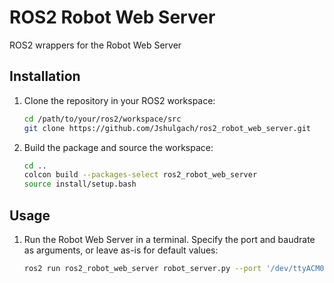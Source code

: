 # ROS2 Robot Web Server
ROS2 wrappers for the Robot Web Server


## Installation
1. Clone the repository in your ROS2 workspace:
   ```bash
   cd /path/to/your/ros2/workspace/src
   git clone https://github.com/Jshulgach/ros2_robot_web_server.git
    ```
2. Build the package and source the workspace:
    ```bash
    cd ..
    colcon build --packages-select ros2_robot_web_server
    source install/setup.bash
    ```
   
## Usage
1. Run the Robot Web Server in a terminal. Specify the port and baudrate as arguments, or leave as-is for default values:
    ```bash
    ros2 run ros2_robot_web_server robot_server.py --port '/dev/ttyACM0' --baudrate 9600
    ```
   

   